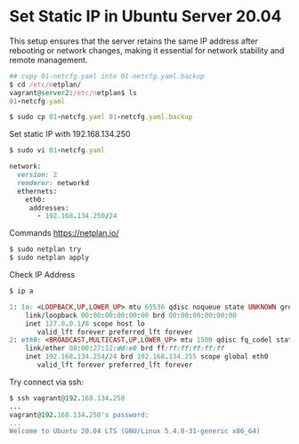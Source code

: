 # Set Static IP in Ubuntu Server 20.04

This setup ensures that the server retains the same IP address after rebooting or network changes, making it essential for network stability and remote management.

```ruby
## copy 01-netcfg.yaml into 01-netcfg.yaml.backup
$ cd /etc/netplan/
vagrant@server2:/etc/netplan$ ls
01-netcfg.yaml

$ sudo cp 01-netcfg.yaml 01-netcfg.yaml.backup
```

Set static IP with 192.168.134.250

```ruby
$ sudo vi 01-netcfg.yaml
```

```ruby
network:
  version: 2
  renderer: networkd
  ethernets:
    eth0:
     addresses:
       - 192.168.134.250/24
```

Commands https://netplan.io/
```ruby
$ sudo netplan try
$ sudo netplan apply
```

Check IP Address
```ruby
$ ip a

1: lo: <LOOPBACK,UP,LOWER_UP> mtu 65536 qdisc noqueue state UNKNOWN group default qlen 1000
    link/loopback 00:00:00:00:00:00 brd 00:00:00:00:00:00
    inet 127.0.0.1/8 scope host lo
       valid_lft forever preferred_lft forever
2: eth0: <BROADCAST,MULTICAST,UP,LOWER_UP> mtu 1500 qdisc fq_codel state UP group default qlen 5000
    link/ether 08:00:27:12:dd:e0 brd ff:ff:ff:ff:ff:ff
    inet 192.168.134.254/24 brd 192.168.134.255 scope global eth0
       valid_lft forever preferred_lft forever
```

Try connect via ssh:
```ruby
$ ssh vagrant@192.168.134.250
...
vagrant@192.168.134.250's password:
...
Welcome to Ubuntu 20.04 LTS (GNU/Linux 5.4.0-31-generic x86_64)
```